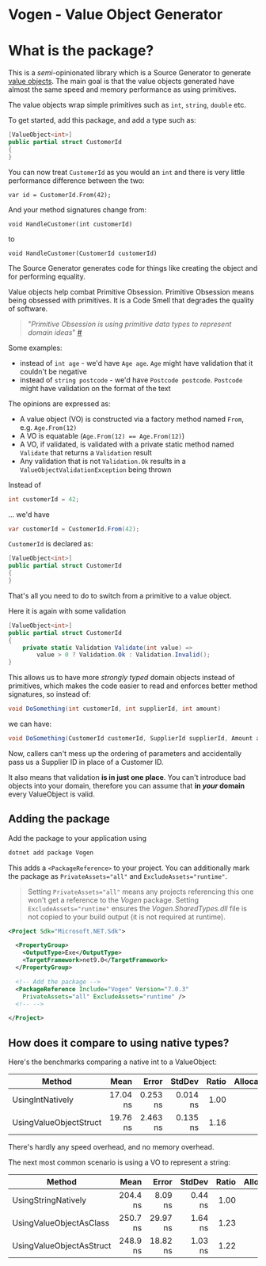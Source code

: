 # Vogen - Value Object Generator

# What is the package?

This is a _semi_-opinionated library which is a Source Generator to generate [value objects](https://wiki.c2.com/?ValueObject).
The main goal is that the value objects generated have almost the same speed and memory performance as using primitives.

The value objects wrap simple primitives such as `int`, `string`, `double` etc.

To get started, add this package, and add a type such as:

```csharp
[ValueObject<int>]
public partial struct CustomerId 
{
}
```

You can now treat `CustomerId` as you would an `int` and there is very little performance difference between the two:

`var id = CustomerId.From(42);`

And your method signatures change from:

```charp
void HandleCustomer(int customerId)
```

to

```charp
void HandleCustomer(CustomerId customerId)
```

The Source Generator generates code for things like creating the object and for performing equality.

Value objects help combat Primitive Obsession. Primitive Obsession means being obsessed with primitives.  It is a Code Smell that degrades the quality of software.

> "*Primitive Obsession is using primitive data types to represent domain ideas*" [#](https://wiki.c2.com/?PrimitiveObsession)

Some examples:

* instead of `int age` - we'd have `Age age`. `Age` might have validation that it couldn't be negative
* instead of `string postcode` - we'd have `Postcode postcode`. `Postcode` might have validation on the format of the text

The opinions are expressed as:

* A value object (VO) is constructed via a factory method named `From`, e.g. `Age.From(12)`
* A VO is equatable (`Age.From(12) == Age.From(12)`)
* A VO, if validated, is validated with a private static method named `Validate` that returns a `Validation` result
* Any validation that is not `Validation.Ok` results in a `ValueObjectValidationException` being thrown

Instead of

```csharp
int customerId = 42;
```

... we'd have

```csharp
var customerId = CustomerId.From(42);
```

`CustomerId` is declared as:

```csharp
[ValueObject<int>]
public partial struct CustomerId 
{
}
```
That's all you need to do to switch from a primitive to a value object.

Here it is again with some validation

```csharp
[ValueObject<int>]
public partial struct CustomerId 
{
    private static Validation Validate(int value) => 
        value > 0 ? Validation.Ok : Validation.Invalid(); 
}
```

This allows us to have more _strongly typed_ domain objects instead of primitives, which makes the code easier to read and enforces better method signatures, so instead of:

``` cs
void DoSomething(int customerId, int supplierId, int amount)
```
we can have:

``` cs
void DoSomething(CustomerId customerId, SupplierId supplierId, Amount amount)
```

Now, callers can't mess up the ordering of parameters and accidentally pass us a Supplier ID in place of a Customer ID.

It also means that validation **is in just one place**. You can't introduce bad objects into your domain, therefore you can assume that **in _your_ domain** every ValueObject is valid.

## Adding the package

Add the package to your application using

```bash
dotnet add package Vogen
```

This adds a `<PackageReference>` to your project. You can additionally mark the package as `PrivateAssets="all"` and `ExcludeAssets="runtime"`.

> Setting `PrivateAssets="all"` means any projects referencing this one won't get a reference to the _Vogen_ package. Setting `ExcludeAssets="runtime"` ensures the _Vogen.SharedTypes.dll_ file is not copied to your build output (it is not required at runtime).

```xml
<Project Sdk="Microsoft.NET.Sdk">

  <PropertyGroup>
    <OutputType>Exe</OutputType>
    <TargetFramework>net9.0</TargetFramework>
  </PropertyGroup>

  <!-- Add the package -->
  <PackageReference Include="Vogen" Version="7.0.3" 
    PrivateAssets="all" ExcludeAssets="runtime" />
  <!-- -->

</Project>
```

## How does it compare to using native types?

Here's the benchmarks comparing a native int to a ValueObject:

| Method                 |     Mean |    Error |   StdDev | Ratio | Allocated |
|------------------------|---------:|---------:|---------:|------:|----------:|
| UsingIntNatively       | 17.04 ns | 0.253 ns | 0.014 ns |  1.00 |         - |
| UsingValueObjectStruct | 19.76 ns | 2.463 ns | 0.135 ns |  1.16 |         - |

There's hardly any speed overhead, and no memory overhead.

The next most common scenario is using a VO to represent a string:

| Method                   |     Mean |    Error |  StdDev | Ratio | Allocated |
|--------------------------|---------:|---------:|--------:|------:|----------:|
| UsingStringNatively      | 204.4 ns |  8.09 ns | 0.44 ns |  1.00 |     256 B |
| UsingValueObjectAsClass  | 250.7 ns | 29.97 ns | 1.64 ns |  1.23 |     328 B |
| UsingValueObjectAsStruct | 248.9 ns | 18.82 ns | 1.03 ns |  1.22 |     304 B |
